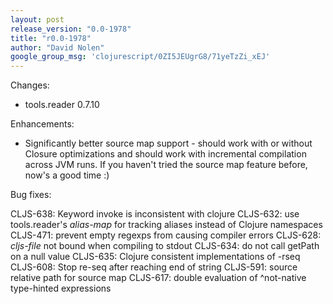 ```yaml
---
layout: post
release_version: "0.0-1978"
title: "r0.0-1978"
author: "David Nolen"
google_group_msg: 'clojurescript/0ZI5JEUgrG8/71yeTzZi_xEJ'
---
```


Changes:

* tools.reader 0.7.10

Enhancements:

* Significantly better source map support - should work with or without Closure optimizations and should work with incremental compilation across JVM runs. If you haven't tried the source map feature before, now's a good time :)

Bug fixes:

CLJS-638: Keyword invoke is inconsistent with clojure
CLJS-632: use tools.reader's *alias-map* for tracking aliases instead of Clojure namespaces
CLJS-471: prevent empty regexps from causing compiler errors
CLJS-628: *cljs-file* not bound when compiling to stdout
CLJS-634: do not call getPath on a null value
CLJS-635: Clojure consistent implementations of -rseq
CLJS-608: Stop re-seq after reaching end of string
CLJS-591: source relative path for source map
CLJS-617: double evaluation of ^not-native type-hinted expressions
